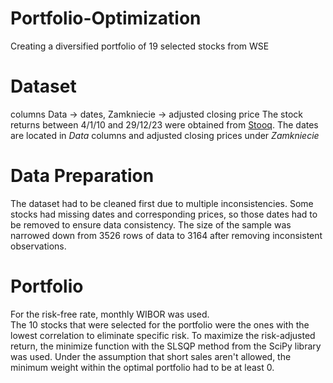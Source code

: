 # Portfolio-Optimization
Creating a diversified portfolio of 19 selected stocks from WSE 

# Dataset #
columns Data -> dates, Zamkniecie -> adjusted closing price 
The stock returns between 4/1/10 and 29/12/23 were obtained from [Stooq](https://stooq.pl/). The dates are located in _Data_ columns and adjusted closing prices under _Zamkniecie_

# Data Preparation #
The dataset had to be cleaned first due to multiple inconsistencies. Some stocks had missing dates and corresponding prices, so those dates had to be removed to ensure data consistency. The size of the sample was narrowed down from 3526 rows of data to 3164 after removing inconsistent observations. 

# Portfolio #
For the risk-free rate, monthly WIBOR was used. <br>
The 10 stocks that were selected for the portfolio were the ones with the lowest correlation to eliminate specific risk. To maximize the risk-adjusted return, the minimize function with the SLSQP method from the SciPy library was used. Under the assumption that short sales aren't allowed, the minimum weight within the optimal portfolio had to be at least 0. 







